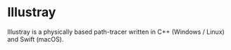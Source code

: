 # Illustray
Illustray is a physically based path-tracer written in C++ (Windows / Linux) and Swift (macOS).
